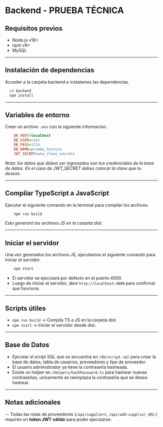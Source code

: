 # Backend - PRUEBA TÉCNICA

## Requisitos previos 
- Node.js v18+
- npm v9+
- MySQL

---

## Instalación de dependencias

Acceder a la carpeta backend e instalamos las dependencias.

```bash
  cd backend
  npm install
```

---

## Variables de entorno

Crear un archivo ```.env``` con la siguiente informacion.

```ini
    DB_HOST=localhost  
    DB_USER=root
    DB_PASS=1234
    DB_NAME=prueba_tecnica
    JWT_SECRET=una_clave_secreta
```
*Nota: los datos que deben ser ingresados son tus credenciales de la base de datos. En el caso de JWT_SECRET debes colocar la clave que tu deseas.*

---

## Compilar TypeScript a JavaScript

Ejecutar el siguiente comando en la terminal para compilar los archivos.

```bash
    npm run build
```

*Esto generará los archivos JS en la carpeta dist.*

---

## Iniciar el servidor

Una vez generados los archivos JS, ejecutamos el siguiente comando para iniciar el servidor.

```bash
    npm start
```

- El servidor se ejecutará por defecto en el puerto 4000.
- Luego de iniciar el servidor, abre `http://localhost:4000` para confirmar que funciona.

--- 

## Scripts útiles

- ``` npm run build ``` -> Compila TS a JS en la carpeta dist.
- ``` npm start ``` -> Iniciar el servidor desde dist.

---

## Base de Datos

- Ejecutar el script SQL que se encuentra en  ```/db/script.sql``` para crear la base de datos, tabla de usuarios, proveedores y tipo de proveedor.
- El usuario administrador ya tiene la contraseña hasheada.
- Existe un helper en ```/helpers/hashPassword.ts``` para hashear nuevas contraseñas, unicamente se reemplaza la contraseña que se desea hashear.

---

## Notas adicionales

-- Todas las rutas de proveedores (```/api/suppliers```, ```/api/add-supplier```, etc.) requiren un **token JWT válido** para poder ejecutarse.


